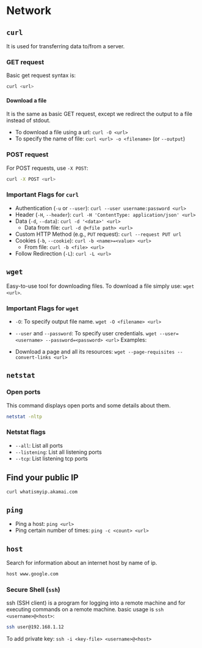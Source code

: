 # Network

## `curl`

It is used for transferring data to/from a server.

### GET request

Basic get request syntax is:

```bash
curl <url>
```

#### Download a file

It is the same as basic GET request, except we redirect the output to a file instead of stdout.

- To download a file using a url: `curl -O <url>`
- To specify the name of file: `curl <url> -o <filename>` (or `--output`)

### POST request

For POST requests, use `-X POST`:

```bash
curl -X POST <url>
```

### Important Flags for `curl`

- Authentication (`-u` or `--user`): `curl --user username:password <url>`
- Header (`-H`, `--header`): `curl -H 'ContentType: application/json' <url>`
- Data (`-d`, `--data`): `curl -d '<data>' <url>`
  - Data from file: `curl -d @<file path> <url>`
- Custom HTTP Method (e.g., `PUT` request): `curl --request PUT url`
- Cookies (`-b`, `--cookie`): `curl -b <name>=<value> <url>`
  - From file: `curl -b <file> <url>`
- Follow Redirection (`-L`): `curl -L <url>`

## `wget`

Easy-to-use tool for downloading files. To download a file simply use: `wget <url>`.

### Important Flags for `wget`

- `-O`: To specify output file name. `wget -O <filename> <url>`
- `--user` and `--password`: To specify user credentials. `wget --user=<username> --password=<password> <url>`
Examples:

- Download a page and all its resources: `wget --page-requisites --convert-links <url>`

## `netstat`

### Open ports

This command displays open ports and some details about them.

```bash
netstat -nltp
```

### Netstat flags

- `--all`: List all ports
- `--listening`: List all listening ports
- `--tcp`: List listening tcp ports

## Find your public IP

```bash
curl whatismyip.akamai.com
```

## `ping`

- Ping a host: `ping <url>`
- Ping certain number of times: `ping -c <count> <url>`

## `host`

Search for information about an internet host by name of ip.

```bash
host www.google.com
```

### Secure Shell (`ssh`)

ssh (SSH client) is a program for logging into a remote machine and for executing commands on a remote machine.
basic usage is `ssh <username>@<host>`:

```bash
ssh user@192.168.1.12
```

To add private key: `ssh -i <key-file> <username>@<host>`
